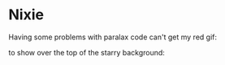 # Nixie


Having some problems with paralax code can't get my red gif:

<!--   <div class="parallax__layer parallax__layer--base">
    <div class="textbox" contenteditable="true">
        <div class="yuri"></div>
        <div  class="shadow"> -->
          
          
to show over the top of the starry background:

<!-- <div class="parallax__layer parallax__layer--back">
    <div class="n-pagesize"></div>
  </div> -->
